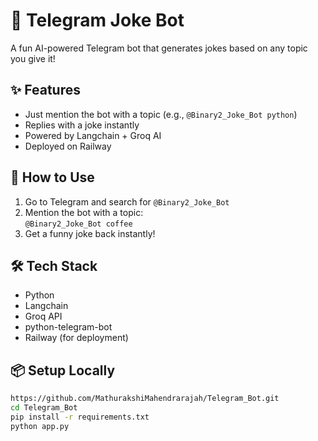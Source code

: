 # 🤖 Telegram Joke Bot

A fun AI-powered Telegram bot that generates jokes based on any topic you give it!

## ✨ Features
- Just mention the bot with a topic (e.g., `@Binary2_Joke_Bot python`)
- Replies with a joke instantly
- Powered by Langchain + Groq AI
- Deployed on Railway

## 🚀 How to Use
1. Go to Telegram and search for `@Binary2_Joke_Bot`
2. Mention the bot with a topic:  
   `@Binary2_Joke_Bot coffee`
3. Get a funny joke back instantly!

## 🛠️ Tech Stack
- Python
- Langchain
- Groq API
- python-telegram-bot
- Railway (for deployment)

## 📦 Setup Locally
```bash
https://github.com/MathurakshiMahendrarajah/Telegram_Bot.git
cd Telegram_Bot
pip install -r requirements.txt
python app.py
